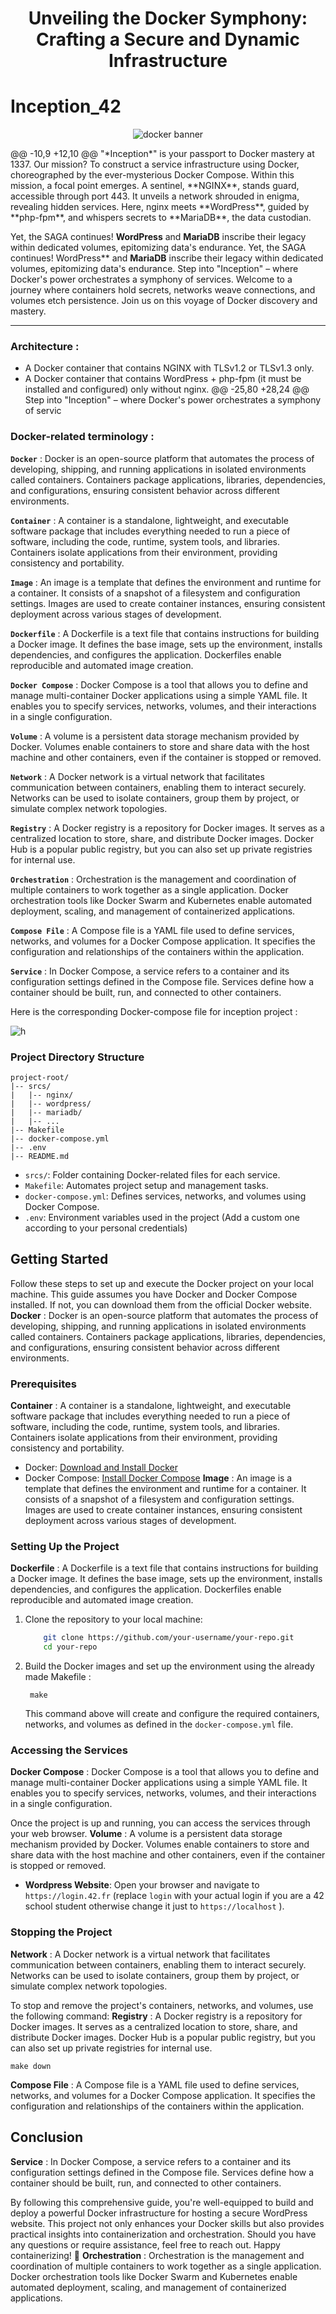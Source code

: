 <div align="center">
  <h1><strong>Unveiling the Docker Symphony: <br>Crafting a Secure and Dynamic Infrastructure</strong></h1>
</div>


# Inception_42
<p align="center">
  <img src="https://dspelaez.github.io/img/thumbnails/docker-art.png" alt="docker banner"/>
</p>
@@ -10,9 +12,10 @@
"*Inception*" is your passport to Docker mastery at 1337. Our mission? To construct a service infrastructure using Docker, choreographed by the ever-mysterious Docker Compose.
Within this mission, a focal point emerges. A sentinel, **NGINX**, stands guard, accessible through port 443. It unveils a network shrouded in enigma, revealing hidden services. Here, nginx meets **WordPress**, guided by **php-fpm**, and whispers secrets to **MariaDB**, the data custodian.

Yet, the SAGA continues! **WordPress** and **MariaDB** inscribe their legacy within dedicated volumes, epitomizing data's endurance.
Yet, the SAGA continues! WordPress** and **MariaDB** inscribe their legacy within dedicated volumes, epitomizing data's endurance.
Step into "Inception" – where Docker's power orchestrates a symphony of services. Welcome to a journey where containers hold secrets, networks weave connections, and volumes etch persistence. Join us on this voyage of Docker discovery and mastery.

----
### Architecture :
- A Docker container that contains NGINX with TLSv1.2 or TLSv1.3 only.
- A Docker container that contains WordPress + php-fpm (it must be installed and configured) only without nginx.
@@ -25,80 +28,24 @@ Step into "Inception" – where Docker's power orchestrates a symphony of servic
</p>

### Docker-related terminology :
**`Docker`** : Docker is an open-source platform that automates the process of developing, shipping, and running applications in isolated environments called containers. Containers package applications, libraries, dependencies, and configurations, ensuring consistent behavior across different environments.

**`Container`** : A container is a standalone, lightweight, and executable software package that includes everything needed to run a piece of software, including the code, runtime, system tools, and libraries. Containers isolate applications from their environment, providing consistency and portability.

**`Image`** : An image is a template that defines the environment and runtime for a container. It consists of a snapshot of a filesystem and configuration settings. Images are used to create container instances, ensuring consistent deployment across various stages of development.

**`Dockerfile`** : A Dockerfile is a text file that contains instructions for building a Docker image. It defines the base image, sets up the environment, installs dependencies, and configures the application. Dockerfiles enable reproducible and automated image creation.

**`Docker Compose`** : Docker Compose is a tool that allows you to define and manage multi-container Docker applications using a simple YAML file. It enables you to specify services, networks, volumes, and their interactions in a single configuration.

**`Volume`** : A volume is a persistent data storage mechanism provided by Docker. Volumes enable containers to store and share data with the host machine and other containers, even if the container is stopped or removed.

**`Network`** : A Docker network is a virtual network that facilitates communication between containers, enabling them to interact securely. Networks can be used to isolate containers, group them by project, or simulate complex network topologies.

**`Registry`** : A Docker registry is a repository for Docker images. It serves as a centralized location to store, share, and distribute Docker images. Docker Hub is a popular public registry, but you can also set up private registries for internal use.

**`Orchestration`** : Orchestration is the management and coordination of multiple containers to work together as a single application. Docker orchestration tools like Docker Swarm and Kubernetes enable automated deployment, scaling, and management of containerized applications.

**`Compose File`** : A Compose file is a YAML file used to define services, networks, and volumes for a Docker Compose application. It specifies the configuration and relationships of the containers within the application.

**`Service`** : In Docker Compose, a service refers to a container and its configuration settings defined in the Compose file. Services define how a container should be built, run, and connected to other containers.

Here is the corresponding Docker-compose file for inception project : 

![h](https://github.com/Abla-ouh/Inception-42/blob/main/Screen%20Shot%202023-08-07%20at%206.55.13%20PM.png)

### Project Directory Structure
    project-root/
    |-- srcs/
    |   |-- nginx/
    |   |-- wordpress/
    |   |-- mariadb/
    |   |-- ...
    |-- Makefile
    |-- docker-compose.yml
    |-- .env
    |-- README.md

-   `srcs/`: Folder containing Docker-related files for each service.
-   `Makefile`: Automates project setup and management tasks.
-   `docker-compose.yml`: Defines services, networks, and volumes using Docker Compose.
-   `.env`: Environment variables used in the project (Add a custom one according to your personal credentials)

## Getting Started

Follow these steps to set up and execute the Docker project on your local machine. This guide assumes you have Docker and Docker Compose installed. If not, you can download them from the official Docker website.
**Docker** : Docker is an open-source platform that automates the process of developing, shipping, and running applications in isolated environments called containers. Containers package applications, libraries, dependencies, and configurations, ensuring consistent behavior across different environments.

### Prerequisites
**Container** : A container is a standalone, lightweight, and executable software package that includes everything needed to run a piece of software, including the code, runtime, system tools, and libraries. Containers isolate applications from their environment, providing consistency and portability.

-   Docker: [Download and Install Docker](https://www.docker.com/get-started)
-   Docker Compose: [Install Docker Compose](https://docs.docker.com/compose/install/)
**Image** : An image is a template that defines the environment and runtime for a container. It consists of a snapshot of a filesystem and configuration settings. Images are used to create container instances, ensuring consistent deployment across various stages of development.

### Setting Up the Project
**Dockerfile** : A Dockerfile is a text file that contains instructions for building a Docker image. It defines the base image, sets up the environment, installs dependencies, and configures the application. Dockerfiles enable reproducible and automated image creation.

1.  Clone the repository to your local machine:
	```bash
		git clone https://github.com/your-username/your-repo.git
		cd your-repo
2. Build the Docker images and set up the environment using the already made Makefile :

		make
	This command above will create and configure the required containers, networks, and volumes as defined in the `docker-compose.yml` file.
### Accessing the Services
**Docker Compose** : Docker Compose is a tool that allows you to define and manage multi-container Docker applications using a simple YAML file. It enables you to specify services, networks, volumes, and their interactions in a single configuration.

Once the project is up and running, you can access the services through your web browser.
**Volume** : A volume is a persistent data storage mechanism provided by Docker. Volumes enable containers to store and share data with the host machine and other containers, even if the container is stopped or removed.

-   **Wordpress Website**: Open your browser and navigate to `https://login.42.fr` (replace `login` with your actual login if you are a 42 school student otherwise change it just to `https://localhost` ).
### Stopping the Project
**Network** : A Docker network is a virtual network that facilitates communication between containers, enabling them to interact securely. Networks can be used to isolate containers, group them by project, or simulate complex network topologies.

To stop and remove the project's containers, networks, and volumes, use the following command:
**Registry** : A Docker registry is a repository for Docker images. It serves as a centralized location to store, share, and distribute Docker images. Docker Hub is a popular public registry, but you can also set up private registries for internal use.

	make down
**Compose File** : A Compose file is a YAML file used to define services, networks, and volumes for a Docker Compose application. It specifies the configuration and relationships of the containers within the application.

## Conclusion
**Service** : In Docker Compose, a service refers to a container and its configuration settings defined in the Compose file. Services define how a container should be built, run, and connected to other containers.

By following this comprehensive guide, you're well-equipped to build and deploy a powerful Docker infrastructure for hosting a secure WordPress website. This project not only enhances your Docker skills but also provides practical insights into containerization and orchestration.
Should you have any questions or require assistance, feel free to reach out. Happy containerizing! 🚀
**Orchestration** : Orchestration is the management and coordination of multiple containers to work together as a single application. Docker orchestration tools like Docker Swarm and Kubernetes enable automated deployment, scaling, and management of containerized applications.